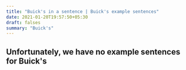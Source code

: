 ```yaml
---
title: "Buick's in a sentence | Buick's example sentences"
date: 2021-01-20T19:57:50+05:30
draft: falses
summary: "Buick's"
---
```

## Unfortunately, we have no example sentences for Buick's                 
